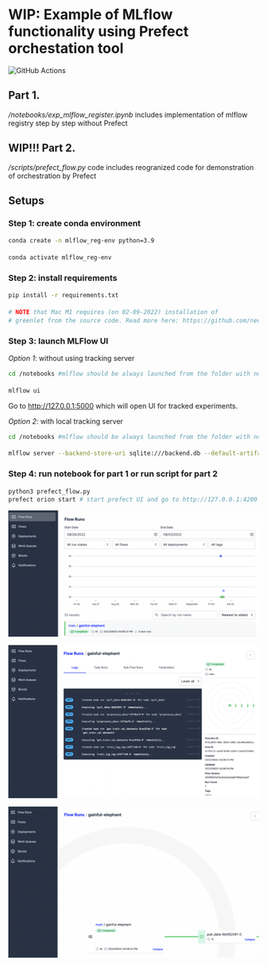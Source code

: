 # WIP: Example of MLflow functionality using Prefect orchestation tool

![GitHub Actions](https://github.com/MikhailKuklin/mlflow_models_registry_with_prefect/actions/workflows/main.yml/badge.svg)

## Part 1. 
*/notebooks/exp_mlflow_register.ipynb* includes implementation of mlflow registry step by step without Prefect

## WIP!!! Part 2. 
*/scripts/prefect_flow.py* code includes reogranized code for demonstration of orchestration by Prefect

## Setups

### Step 1: create conda environment

```sh
conda create -n mlflow_reg-env python=3.9

conda activate mlflow_reg-env
```

### Step 2: install requirements

```sh
pip install -r requirements.txt

# NOTE that Mac M1 requires (on 02-09-2022) installation of 
# greenlet from the source code. Read more here: https://github.com/neovim/pynvim/issues/502


```

### Step 3: launch MLFlow UI

*Option 1*: without using tracking server

```sh
cd /notebooks #mlflow should be always launched from the folder with notebooks/scripts

mlflow ui
```

Go to http://127.0.0.1:5000 which will open UI for tracked experiments.

*Option 2*: with local tracking server

```sh
cd /notebooks #mlflow should be always launched from the folder with notebooks/scripts

mlflow server --backend-store-uri sqlite:///backend.db --default-artifact-root ./artifacts_local
```

### Step 4: run notebook for part 1 or run script for part 2
```sh
python3 prefect_flow.py
prefect orion start # start prefect UI and go to http://127.0.0.1:4200
```
![Prefect desktop](figures/prefect_ui_desktop.png)

![Prefect logs](figures/prefect_ui_logs.png)

![Prefect radar](figures/prefect_ui_radar.png)


